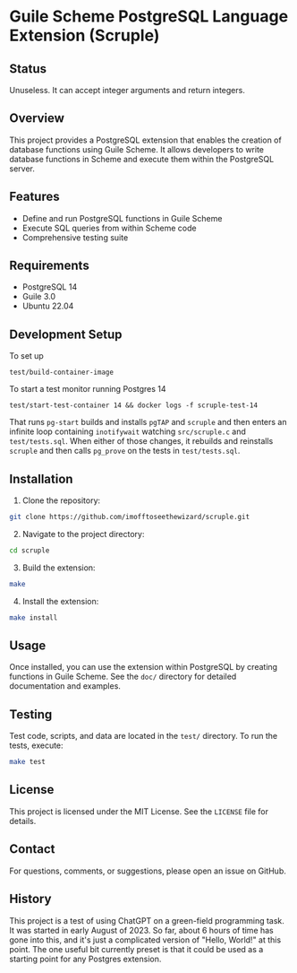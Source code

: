 # Guile Scheme PostgreSQL Language Extension (Scruple)

## Status

Unuseless. It can accept integer arguments and return integers.

## Overview

This project provides a PostgreSQL extension that enables the creation
of database functions using Guile Scheme. It allows developers to
write database functions in Scheme and execute them within the
PostgreSQL server.

## Features

- Define and run PostgreSQL functions in Guile Scheme
- Execute SQL queries from within Scheme code
- Comprehensive testing suite

## Requirements

- PostgreSQL 14
- Guile 3.0
- Ubuntu 22.04

## Development Setup

To set up

    test/build-container-image

To start a test monitor running Postgres 14

    test/start-test-container 14 && docker logs -f scruple-test-14

That runs `pg-start` builds and installs `pgTAP` and `scruple` and
then enters an infinite loop containing `inotifywait` watching
`src/scruple.c` and `test/tests.sql`. When either of those changes, it
rebuilds and reinstalls `scruple` and then calls `pg_prove` on the
tests in `test/tests.sql`.

## Installation

1. Clone the repository:
```bash
git clone https://github.com/imofftoseethewizard/scruple.git
```

2. Navigate to the project directory:
```bash
cd scruple
```

3. Build the extension:
```bash
make
```

4. Install the extension:
```bash
make install
```

## Usage

Once installed, you can use the extension within PostgreSQL by
creating functions in Guile Scheme. See the `doc/` directory for
detailed documentation and examples.

## Testing

Test code, scripts, and data are located in the `test/` directory. To
run the tests, execute:

```bash
make test
```

## License

This project is licensed under the MIT License. See the `LICENSE` file for details.

## Contact

For questions, comments, or suggestions, please open an issue on GitHub.

## History

This project is a test of using ChatGPT on a green-field programming
task. It was started in early August of 2023.  So far, about 6 hours
of time has gone into this, and it's just a complicated version of
"Hello, World!" at this point.  The one useful bit currently preset is
that it could be used as a starting point for any Postgres extension.

